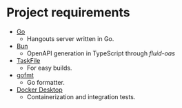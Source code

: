 # Project requirements

- [Go](https://go.dev)
  - Hangouts server written in Go.
- [Bun](https://bun.sh)
  - OpenAPI generation in TypeScript through _fluid-oas_
- [TaskFile](https://taskfile.dev)
  - For easy builds.
- [gofmt](https://pkg.go.dev/cmd/gofmt)
  - Go formatter.
- [Docker Desktop](https://www.docker.com/products/docker-desktop/)
  - Containerization and integration tests.
